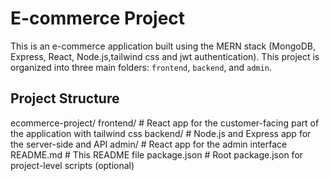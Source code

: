 # E-commerce Project

This is an e-commerce application built using the MERN stack (MongoDB, Express, React, Node.js,tailwind css and jwt authentication). This project is organized into three main folders: `frontend`, `backend`, and `admin`.

## Project Structure
ecommerce-project/
frontend/ # React app for the customer-facing part of the application with tailwind css
backend/ # Node.js and Express app for the server-side and API
admin/ # React app for the admin interface
README.md # This README file
package.json # Root package.json for project-level scripts (optional)
